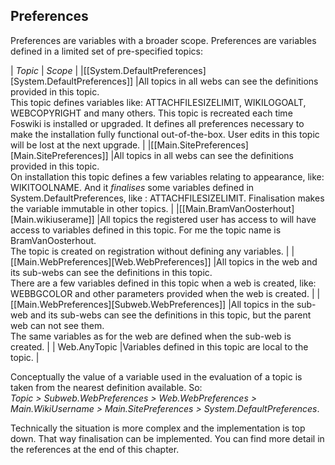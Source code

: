 ## Preferences
Preferences are variables with a broader scope. Preferences are variables defined in a limited set of pre-specified topics:

| *Topic* | *Scope* |
|[[System.DefaultPreferences][System.DefaultPreferences]] |All topics in all webs can see the definitions provided in this topic. <br />This topic defines variables like: ATTACHFILESIZELIMIT, WIKILOGOALT, WEBCOPYRIGHT and many others.  This topic is recreated each time Foswiki is installed or upgraded. It defines all preferences necessary to make the installation fully functional out-of-the-box. User edits in this topic will be lost at the next upgrade. |
|[[Main.SitePreferences][Main.SitePreferences]] |All topics in all webs can see the definitions provided in this topic. <br />On installation this topic defines a few variables relating to appearance, like: WIKITOOLNAME. And it _finalises_ some variables defined in System.DefaultPreferences, like : ATTACHFILESIZELIMIT. Finalisation makes the variable immutable in other topics. |
|[[Main.BramVanOosterhout][Main.wikiuserame]] |All topics the registered user has access to will have access to variables defined in this topic. For me the topic name is BramVanOosterhout. <br />The topic is created on registration without defining any variables. |
|[[Main.WebPreferences][Web.WebPreferences]] |All topics in the web and its sub-webs can see the definitions in this topic. <br />There are a few variables defined in this topic when a web is created, like: WEBBGCOLOR and other parameters provided when the web is created. |
|[[Main.WebPreferences][Subweb.WebPreferences]] |All topics in the sub-web and its sub-webs can see the definitions in this topic, but the parent web can not see them. <br />The same variables as for the web are defined when the sub-web is created. |
| Web.AnyTopic |Variables defined in this topic are local to the topic. |

Conceptually the value of a variable used in the evaluation of a topic is taken from the nearest definition available. So:<br />
 _Topic > Subweb.WebPreferences > Web.WebPreferences > Main.WikiUsername > Main.SitePreferences > System.DefaultPreferences_.

Technically the situation is more complex and the implementation is top down. That way finalisation can be implemented.
You can find more detail in the references at the end of this chapter.